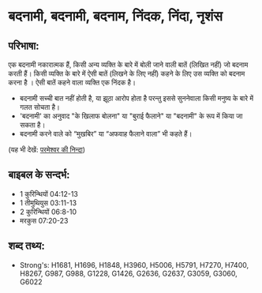 # बदनामी, बदनामी, बदनाम, निंदक, निंदा, नृशंस #

## परिभाषा: ##

एक बदनामी नकारात्मक हैं, किसी अन्य व्यक्ति के बारे में बोली जाने वाली बातें (लिखित नहीं) जो बदनाम करती हैं। किसी व्यक्ति के बारे में ऐसी बातें (लिखने के लिए नहीं) कहने के लिए उस व्यक्ति को बदनाम करना है । ऐसी बातें कहने वाला व्यक्ति एक निंदक है।

* बदनामी सच्ची बात नहीं होती है, या झूठा आरोप होता है परन्तु इससे सुननेवाला किसी मनुष्य के बारे में गलत सोचता है।
* 'बदनामी' का अनुवाद "के खिलाफ बोलना" या "बुराई फैलाने" या "बदनामी" के रूप में किया जा सकता है।
* बदनामी करने वाले को “मुखबिर” या “अफवाह फैलाने वाला” भी कहते हैं।

(यह भी देखें: [परमेश्वर की निन्दा](../blasphemy.md))

## बाइबल के सन्दर्भ: ##

* 1 कुरिन्थियों 04:12-13
* 1 तीमुथियुस 03:11-13
* 2 कुरिन्थियों 06:8-10
* मरकुस 07:20-23

## शब्द तथ्य: ##

* Strong's: H1681, H1696, H1848, H3960, H5006, H5791, H7270, H7400, H8267, G987, G988, G1228, G1426, G2636, G2637, G3059, G3060, G6022
